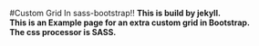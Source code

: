 #Custom Grid In sass-bootstrap!!
**This is build by jekyll.**<br/>
**This is an Example page for an extra custom grid in Bootstrap.**<br/>
**The css processor is SASS.**<br/>
